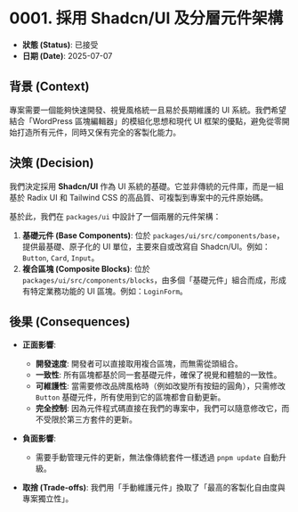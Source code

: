 # 0001. 採用 Shadcn/UI 及分層元件架構

- **狀態 (Status)**: 已接受
- **日期 (Date)**: 2025-07-07

## 背景 (Context)

專案需要一個能夠快速開發、視覺風格統一且易於長期維護的 UI 系統。我們希望結合「WordPress 區塊編輯器」的模組化思想和現代 UI 框架的優點，避免從零開始打造所有元件，同時又保有完全的客製化能力。

## 決策 (Decision)

我們決定採用 **Shadcn/UI** 作為 UI 系統的基礎。它並非傳統的元件庫，而是一組基於 Radix UI 和 Tailwind CSS 的高品質、可複製到專案中的元件原始碼。

基於此，我們在 `packages/ui` 中設計了一個兩層的元件架構：

1.  **基礎元件 (Base Components)**: 位於 `packages/ui/src/components/base`，提供最基礎、原子化的 UI 單位，主要來自或改寫自 Shadcn/UI。例如：`Button`, `Card`, `Input`。
2.  **複合區塊 (Composite Blocks)**: 位於 `packages/ui/src/components/blocks`，由多個「基礎元件」組合而成，形成有特定業務功能的 UI 區塊。例如：`LoginForm`。

## 後果 (Consequences)

- **正面影響**:
  - **開發速度**: 開發者可以直接取用複合區塊，而無需從頭組合。
  - **一致性**: 所有區塊都基於同一套基礎元件，確保了視覺和體驗的一致性。
  - **可維護性**: 當需要修改品牌風格時（例如改變所有按鈕的圓角），只需修改 `Button` 基礎元件，所有使用到它的區塊都會自動更新。
  - **完全控制**: 因為元件程式碼直接在我們的專案中，我們可以隨意修改它，而不受限於第三方套件的更新。

- **負面影響**:
  - 需要手動管理元件的更新，無法像傳統套件一樣透過 `pnpm update` 自動升級。

- **取捨 (Trade-offs)**: 我們用「手動維護元件」換取了「最高的客製化自由度與專案獨立性」。
